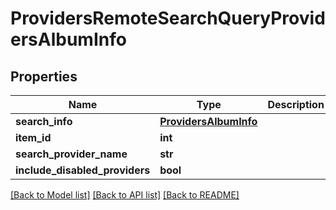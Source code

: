 # ProvidersRemoteSearchQueryProvidersAlbumInfo

## Properties
Name | Type | Description | Notes
------------ | ------------- | ------------- | -------------
**search_info** | [**ProvidersAlbumInfo**](ProvidersAlbumInfo.md) |  | [optional] 
**item_id** | **int** |  | [optional] 
**search_provider_name** | **str** |  | [optional] 
**include_disabled_providers** | **bool** |  | [optional] 

[[Back to Model list]](../README.md#documentation-for-models) [[Back to API list]](../README.md#documentation-for-api-endpoints) [[Back to README]](../README.md)

